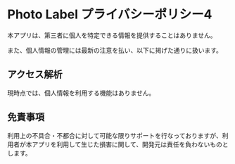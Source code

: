 # Photo Label プライバシーポリシー4

本アプリは、第三者に個人を特定できる情報を提供することはありません。

また、個人情報の管理には最新の注意を払い、以下に掲げた通りに扱います。

## アクセス解析
現時点では、個人情報を利用する機能はありません。

## 免責事項
利用上の不具合・不都合に対して可能な限りサポートを行なっておりますが、利用者が本アプリを利用して生じた損害に関して、開発元は責任を負わないものとします。

